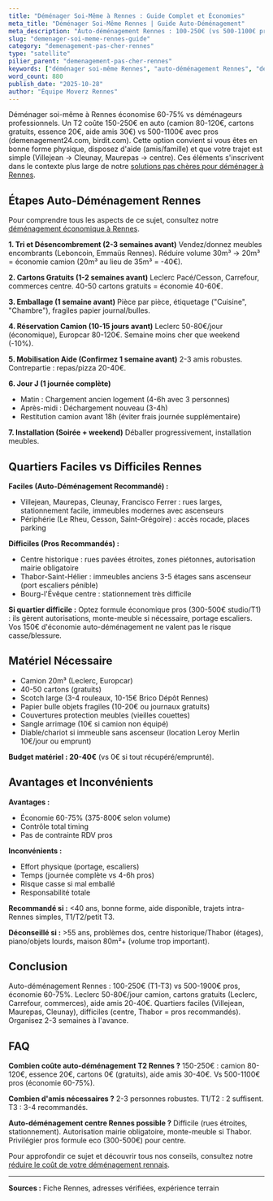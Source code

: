 ```yaml
---
title: "Déménager Soi-Même à Rennes : Guide Complet et Économies"
meta_title: "Déménager Soi-Même Rennes | Guide Auto-Déménagement"
meta_description: "Auto-déménagement Rennes : 100-250€ (vs 500-1100€ pros). Location camion, cartons gratuits, aide amis. Guide étape par étape + checklist."
slug: "demenager-soi-meme-rennes-guide"
category: "demenagement-pas-cher-rennes"
type: "satellite"
pilier_parent: "demenagement-pas-cher-rennes"
keywords: ["déménager soi-même Rennes", "auto-déménagement Rennes", "déménagement seul Rennes"]
word_count: 880
publish_date: "2025-10-28"
author: "Équipe Moverz Rennes"
---
```


Déménager soi-même à Rennes économise 60-75% vs déménageurs professionnels. Un T2 coûte 150-250€ en auto (camion 80-120€, cartons gratuits, essence 20€, aide amis 30€) vs 500-1100€ avec pros (demenagement24.com, birdit.com). Cette option convient si vous êtes en bonne forme physique, disposez d'aide (amis/famille) et que votre trajet est simple (Villejean → Cleunay, Maurepas → centre). Ces éléments s'inscrivent dans le contexte plus large de notre [solutions pas chères pour déménager à Rennes](/blog/demenagement-rennes/demenagement-pas-cher-rennes).

## Étapes Auto-Déménagement Rennes

Pour comprendre tous les aspects de ce sujet, consultez notre [déménagement économique à Rennes](/blog/demenagement-rennes/demenagement-pas-cher-rennes).

**1. Tri et Désencombrement (2-3 semaines avant)**
Vendez/donnez meubles encombrants (Leboncoin, Emmaüs Rennes). Réduire volume 30m³ → 20m³ = économie camion (20m³ au lieu de 35m³ = -40€).

**2. Cartons Gratuits (1-2 semaines avant)**
Leclerc Pacé/Cesson, Carrefour, commerces centre. 40-50 cartons gratuits = économie 40-60€.

**3. Emballage (1 semaine avant)**
Pièce par pièce, étiquetage ("Cuisine", "Chambre"), fragiles papier journal/bulles.

**4. Réservation Camion (10-15 jours avant)**
Leclerc 50-80€/jour (économique), Europcar 80-120€. Semaine moins cher que weekend (-10%).

**5. Mobilisation Aide (Confirmez 1 semaine avant)**
2-3 amis robustes. Contrepartie : repas/pizza 20-40€.

**6. Jour J (1 journée complète)**
- Matin : Chargement ancien logement (4-6h avec 3 personnes)
- Après-midi : Déchargement nouveau (3-4h)
- Restitution camion avant 18h (éviter frais journée supplémentaire)

**7. Installation (Soirée + weekend)**
Déballer progressivement, installation meubles.

## Quartiers Faciles vs Difficiles Rennes

**Faciles (Auto-Déménagement Recommandé) :**
- Villejean, Maurepas, Cleunay, Francisco Ferrer : rues larges, stationnement facile, immeubles modernes avec ascenseurs
- Périphérie (Le Rheu, Cesson, Saint-Grégoire) : accès rocade, places parking

**Difficiles (Pros Recommandés) :**
- Centre historique : rues pavées étroites, zones piétonnes, autorisation mairie obligatoire
- Thabor-Saint-Hélier : immeubles anciens 3-5 étages sans ascenseur (port escaliers pénible)
- Bourg-l'Évêque centre : stationnement très difficile

**Si quartier difficile :** Optez formule économique pros (300-500€ studio/T1) : ils gèrent autorisations, monte-meuble si nécessaire, portage escaliers. Vos 150€ d'économie auto-déménagement ne valent pas le risque casse/blessure.

## Matériel Nécessaire

- Camion 20m³ (Leclerc, Europcar)
- 40-50 cartons (gratuits)
- Scotch large (3-4 rouleaux, 10-15€ Brico Dépôt Rennes)
- Papier bulle objets fragiles (10-20€ ou journaux gratuits)
- Couvertures protection meubles (vieilles couettes)
- Sangle arrimage (10€ si camion non équipé)
- Diable/chariot si immeuble sans ascenseur (location Leroy Merlin 10€/jour ou emprunt)

**Budget matériel : 20-40€** (vs 0€ si tout récupéré/emprunté).

## Avantages et Inconvénients

**Avantages :**
- Économie 60-75% (375-800€ selon volume)
- Contrôle total timing
- Pas de contrainte RDV pros

**Inconvénients :**
- Effort physique (portage, escaliers)
- Temps (journée complète vs 4-6h pros)
- Risque casse si mal emballé
- Responsabilité totale

**Recommandé si :** <40 ans, bonne forme, aide disponible, trajets intra-Rennes simples, T1/T2/petit T3.

**Déconseillé si :** >55 ans, problèmes dos, centre historique/Thabor (étages), piano/objets lourds, maison 80m²+ (volume trop important).

## Conclusion

Auto-déménagement Rennes : 100-250€ (T1-T3) vs 500-1900€ pros, économie 60-75%. Leclerc 50-80€/jour camion, cartons gratuits (Leclerc, Carrefour, commerces), aide amis 20-40€. Quartiers faciles (Villejean, Maurepas, Cleunay), difficiles (centre, Thabor = pros recommandés). Organisez 2-3 semaines à l'avance.

## FAQ

**Combien coûte auto-déménagement T2 Rennes ?**
150-250€ : camion 80-120€, essence 20€, cartons 0€ (gratuits), aide amis 30-40€. Vs 500-1100€ pros (économie 60-75%).

**Combien d'amis nécessaires ?**
2-3 personnes robustes. T1/T2 : 2 suffisent. T3 : 3-4 recommandés.

**Auto-déménagement centre Rennes possible ?**
Difficile (rues étroites, stationnement). Autorisation mairie obligatoire, monte-meuble si Thabor. Privilégier pros formule eco (300-500€) pour centre.

Pour approfondir ce sujet et découvrir tous nos conseils, consultez notre [réduire le coût de votre déménagement rennais](/blog/demenagement-rennes/demenagement-pas-cher-rennes).

---
**Sources :** Fiche Rennes, adresses vérifiées, expérience terrain

